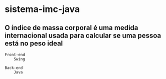# sistema-imc-java

## O índice de massa corporal é uma medida internacional usada para calcular se uma pessoa está no peso ideal


    Front-end
        Swing

    Back-end
        Java
